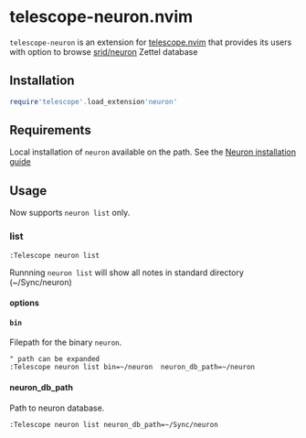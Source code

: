 # telescope-neuron.nvim

`telescope-neuron` is an extension for [telescope.nvim][] that provides its users with option to browse  [srid/neuron][] Zettel database

[telescope.nvim]: https://github.com/nvim-telescope/telescope.nvim
[srid/neuron]: https://github.com/srid/neuron

## Installation

```lua
require'telescope'.load_extension'neuron'
```

## Requirements

Local installation of `neuron` available on the path. See the [Neuron installation guide](https://neuron.zettel.page/install)

## Usage

Now supports `neuron list` only.


### list

`:Telescope neuron list`

Runnning `neuron list` will show all notes in standard directory (~/Sync/neuron)

#### options

#### `bin`

Filepath for the binary `neuron`.

```vim
" path can be expanded
:Telescope neuron list bin=~/neuron  neuron_db_path=~/neuron
```

#### neuron_db_path

Path to neuron database.
```vim
:Telescope neuron list neuron_db_path=~/Sync/neuron
```

